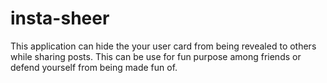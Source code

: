 # insta-sheer
This application can hide the your user card from being revealed to others while sharing posts. This can be use for fun purpose among friends or defend yourself from being made fun of.  
